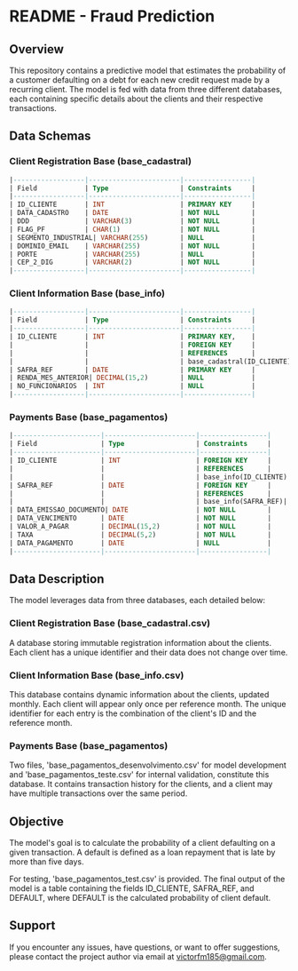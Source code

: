 # README - Fraud Prediction

## Overview

This repository contains a predictive model that estimates the probability of a customer defaulting on a debt for each new credit request made by a recurring client. The model is fed with data from three different databases, each containing specific details about the clients and their respective transactions.

## Data Schemas

### Client Registration Base (base_cadastral)

```SQL
|------------------|-----------------------|-----------------|
| Field            | Type                  | Constraints     |
|------------------|-----------------------|-----------------|
| ID_CLIENTE       | INT                   | PRIMARY KEY     |
| DATA_CADASTRO    | DATE                  | NOT NULL        |
| DDD              | VARCHAR(3)            | NOT NULL        |
| FLAG_PF          | CHAR(1)               | NOT NULL        |
| SEGMENTO_INDUSTRIAL| VARCHAR(255)        | NULL            |
| DOMINIO_EMAIL    | VARCHAR(255)          | NOT NULL        |
| PORTE            | VARCHAR(255)          | NULL            |
| CEP_2_DIG        | VARCHAR(2)            | NOT NULL        |
|------------------|-----------------------|-----------------|
```

### Client Information Base (base_info)

```SQL
|------------------|-----------------------|-----------------|
| Field            | Type                  | Constraints     |
|------------------|-----------------------|-----------------|
| ID_CLIENTE       | INT                   | PRIMARY KEY,    |
|                  |                       | FOREIGN KEY     |
|                  |                       | REFERENCES      |
|                  |                       | base_cadastral(ID_CLIENTE)|
| SAFRA_REF        | DATE                  | PRIMARY KEY     |
| RENDA_MES_ANTERIOR| DECIMAL(15,2)        | NULL            |
| NO_FUNCIONARIOS  | INT                   | NULL            |
|------------------|-----------------------|-----------------|
```

### Payments Base (base_pagamentos)

```SQL
|----------------------|-----------------------|-----------------|
| Field                | Type                  | Constraints     |
|----------------------|-----------------------|-----------------|
| ID_CLIENTE           | INT                   | FOREIGN KEY     |
|                      |                       | REFERENCES      |
|                      |                       | base_info(ID_CLIENTE)|
| SAFRA_REF            | DATE                  | FOREIGN KEY     |
|                      |                       | REFERENCES      |
|                      |                       | base_info(SAFRA_REF)|
| DATA_EMISSAO_DOCUMENTO| DATE                 | NOT NULL        |
| DATA_VENCIMENTO      | DATE                  | NOT NULL        |
| VALOR_A_PAGAR        | DECIMAL(15,2)         | NOT NULL        |
| TAXA                 | DECIMAL(5,2)          | NOT NULL        |
| DATA_PAGAMENTO       | DATE                  | NULL            |
|----------------------|-----------------------|-----------------|
```

## Data Description

The model leverages data from three databases, each detailed below:

### Client Registration Base (base_cadastral.csv)

A database storing immutable registration information about the clients. Each client has a unique identifier and their data does not change over time.

### Client Information Base (base_info.csv)

This database contains dynamic information about the clients, updated monthly. Each client will appear only once per reference month. The unique identifier for each entry is the combination of the client's ID and the reference month.

### Payments Base (base_pagamentos)

Two files, 'base_pagamentos_desenvolvimento.csv' for model development and 'base_pagamentos_teste.csv' for internal validation, constitute this database. It contains transaction history for the clients, and a client may have multiple transactions over the same period.

## Objective

The model's goal is to calculate the probability of a client defaulting on a given transaction. A default is defined as a loan repayment that is late by more than five days. 

For testing, 'base_pagamentos_test.csv' is provided. The final output of the model is a table containing the fields ID_CLIENTE, SAFRA_REF, and DEFAULT, where DEFAULT is the calculated probability of client default.

## Support

If you encounter any issues, have questions, or want to offer suggestions, please contact the project author via email at victorfm185@gmail.com.
